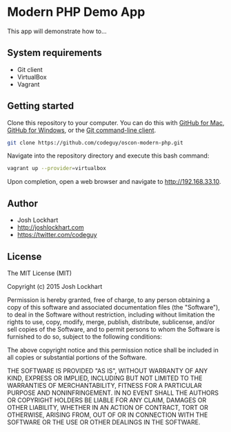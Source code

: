 # Modern PHP Demo App

This app will demonstrate how to...

## System requirements

* Git client
* VirtualBox
* Vagrant

## Getting started

Clone this repository to your computer. You can do this with [GitHub for Mac](https://mac.github.com), [GitHub for Windows](https://windows.github.com), or the [Git command-line client](http://www.git-scm.com).

```bash
git clone https://github.com/codeguy/oscon-modern-php.git
```

Navigate into the repository directory and execute this bash command:

```bash
vagrant up --provider=virtualbox
```

Upon completion, open a web browser and navigate to <http://192.168.33.10>.

## Author

* Josh Lockhart
* http://joshlockhart.com
* https://twitter.com/codeguy

## License

The MIT License (MIT)

Copyright (c) 2015 Josh Lockhart

Permission is hereby granted, free of charge, to any person obtaining a copy
of this software and associated documentation files (the "Software"), to deal
in the Software without restriction, including without limitation the rights
to use, copy, modify, merge, publish, distribute, sublicense, and/or sell
copies of the Software, and to permit persons to whom the Software is
furnished to do so, subject to the following conditions:

The above copyright notice and this permission notice shall be included in
all copies or substantial portions of the Software.

THE SOFTWARE IS PROVIDED "AS IS", WITHOUT WARRANTY OF ANY KIND, EXPRESS OR
IMPLIED, INCLUDING BUT NOT LIMITED TO THE WARRANTIES OF MERCHANTABILITY,
FITNESS FOR A PARTICULAR PURPOSE AND NONINFRINGEMENT. IN NO EVENT SHALL THE
AUTHORS OR COPYRIGHT HOLDERS BE LIABLE FOR ANY CLAIM, DAMAGES OR OTHER
LIABILITY, WHETHER IN AN ACTION OF CONTRACT, TORT OR OTHERWISE, ARISING FROM,
OUT OF OR IN CONNECTION WITH THE SOFTWARE OR THE USE OR OTHER DEALINGS IN
THE SOFTWARE.
